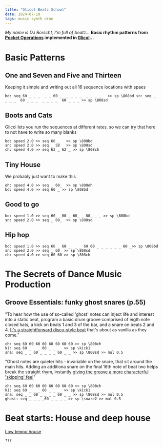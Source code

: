 ```yaml
---
title: "Glicol Beatz School"
date: 2024-07-19
tags: music synth drum
---
```


*My name is DJ Borscht, I'm full of beatz...* **Basic rhythm patterns from [Pocket Operations](https://shittyrecording.studio/) implemented in [Glicol](https://glicol.org/)...** 

# Basic Patterns

## One and Seven and Five and Thirteen

Keeping it simple and writing out all 16 sequence locations with spaes

``
bd: seq 60 _ _ _  _ _ 60 _  _ _ _ _  _ _ _ _   >> sp \808bd
sn: seq _ _ _ _  60 _ _ _  _ _ _ _  60 _ _ _ >> sp \808sd  
``

## Boots and Cats

Glicol lets you run the sequences at different rates, so we can try that here to not have to write so many blanks

```
bd: speed 2.0 >> seq 60 _   >> sp \808bd
sn: speed 2.0 >> seq _ 58   >> sp \808sd  
ch: speed 4.0 >> seq 62 _ 62 _ >> sp \808ch
```

## Tiny House

We probably just want to make this

```
oh: speed 4.0 >> seq _ 60_  >> sp \808oh
bd: speed 4.0 >> seq 60 _ >> sp \808bd
```

## Good to go

```
bd: speed 1.0 >> seq 60_ _60 _ 60_ _ 60_ _ _ >> sp \808bd
sn: speed 2.0 >> seq _ 60_  >> sp \808sd
```

## Hip hop

```
bd: speed 1.0 >> seq 60 _ 60 _  _ _ 60 60 _ _ _ _ _ _ 60 _>> sp \808bd
sn: speed 2.0 >> seq _ 60  >> sp \808sd
ch: speed 4.0 >> seq 60 60 >> sp \808ch
```


# The Secrets of Dance Music Production

## Groove Essentials: funky ghost snares (p.55)

"To hear how the use of so-called 'ghost' notes can inject life and interest into a static beat, program a basic drum groove comprised of eigth note closed hats, a kick on beats 1 and 3 of the bar, and a snare on beats 2 and 4. [It's a straightforward disco-style beat](https://www.dropbox.com/scl/fo/717xasxisk22opkyhayjy/ADB3KuGJ7A081dWxfGB9Hwc/English/Ch%201%20Drums%20and%20beats/p55%20Ghost%20snares?preview=step+1+start+beat.wav&rlkey=s1emm4v0hz70n6lc12pprsr6a&subfolder_nav_tracking=1&st=3mwkked9&dl=0) that's about as vanilla as they come."

```
ch: seq 60 60 60 60 60 60 60 60 >> sp \808ch  
ki: seq 60 _ _ _ 60 _ _ _  >> sp \kick1 
sna: seq _ _ 60 _ _ _ _ 60 _ _ >> sp \808sd >> mul 0.5
```

"Ghost notes are quieter hits - invariable on the snare, that sit around the main hits. Adding an additiona snare on the final 16th note of beat two helps break the straight rhym, instantly [giving the groove a more characterful 'skipping' feel](https://www.dropbox.com/scl/fo/717xasxisk22opkyhayjy/ADB3KuGJ7A081dWxfGB9Hwc/English/Ch%201%20Drums%20and%20beats/p55%20Ghost%20snares?preview=step+2+new+snare.wav&rlkey=s1emm4v0hz70n6lc12pprsr6a&subfolder_nav_tracking=1&st=7k4euar3&dl=0)"

```
ch: seq 60 60 60 60 60 60 60 60 >> sp \808ch  
ki: seq 60 _ _ _ 60 _ _ _  >> sp \kick1 
sna: seq _ _ 60 _ _ _ _ 60 _ _ >> sp \808sd >> mul 0.5
ghost: seq _ _ _ _60 _ _ _ _ >> sp \snare2 >> mul 0.5
```

# Beat starts: House and deep house

[Low tempo house](https://www.dropbox.com/scl/fo/717xasxisk22opkyhayjy/AANhFq9ZleYAnwUepDVFL-Y/English/Ch%201%20Drums%20and%20beats/Beats%20Dissected%20including%20pp%2052-69?preview=p56+low+tempo+house.mp3&rlkey=s1emm4v0hz70n6lc12pprsr6a&subfolder_nav_tracking=1&st=pshm3s82&dl=0) 

```
??? 
```